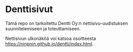 # Denttisivut

Tämä repo on tarkoitettu Dentti Oy:n nettisivu-uudistuksen suunnitelemiseen ja toteuttamiseen.

Nettisivun ulkonäköä voi katsoa osoitteesta https://ninpnin.github.io/dentti/index.html.
